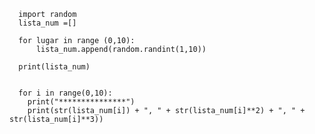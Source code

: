 


      import random
      lista_num =[]
      
      for lugar in range (0,10):
          lista_num.append(random.randint(1,10))
      
      print(lista_num)
      
      
      for i in range(0,10):
        print("***************")
        print(str(lista_num[i]) + ", " + str(lista_num[i]**2) + ", " + str(lista_num[i]**3))
